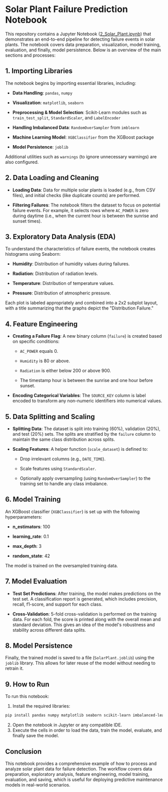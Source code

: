 # Solar Plant Failure Prediction Notebook
This repository contains a Jupyter Notebook ([2_Solar_Plant.ipynb](2_Solar_Plant.ipynb)) that demonstrates an end-to-end pipeline for detecting failure events in solar plants. The notebook covers data preparation, visualization, model training, evaluation, and finally, model persistence. Below is an overview of the main sections and processes:

## 1. Importing Libraries
The notebook begins by importing essential libraries, including:

- **Data Handling**: `pandas`, `numpy`

- **Visualization**: `matplotlib`, `seaborn`

- **Preprocessing & Model Selection**: Scikit-Learn modules such as `train_test_split`, `StandardScaler`, and `LabelEncoder`

- **Handling Imbalanced Data**: `RandomOverSampler` from `imblearn`

- **Machine Learning Model**: `XGBClassifier` from the XGBoost package

- **Model Persistence**: `joblib`

Additional utilities such as `warnings` (to ignore unnecessary warnings) are also configured.

## 2. Data Loading and Cleaning
- **Loading Data**: Data for multiple solar plants is loaded (e.g., from CSV files), and initial checks (like duplicate counts) are performed.

- **Filtering Failures**: The notebook filters the dataset to focus on potential failure events. For example, it selects rows where `AC_POWER` is zero during daytime (i.e., when the current hour is between the sunrise and sunset times).

## 3. Exploratory Data Analysis (EDA)
To understand the characteristics of failure events, the notebook creates histograms using Seaborn:

- **Humidity**: Distribution of humidity values during failures.

- **Radiation**: Distribution of radiation levels.

- **Temperature**: Distribution of temperature values.

- **Pressure**: Distribution of atmospheric pressure.

Each plot is labeled appropriately and combined into a 2x2 subplot layout, with a title summarizing that the graphs depict the "Distribution Failure."

## 4. Feature Engineering
- **Creating a Failure Flag**: A new binary column (`failure`) is created based on specific conditions:

  - `AC_POWER` equals 0.

  - `Humidity` is 80 or above.

  - `Radiation` is either below 200 or above 900.

  - The timestamp hour is between the sunrise and one hour before sunset.

- **Encoding Categorical Variables**: The `SOURCE_KEY` column is label encoded to transform any non-numeric identifiers into numerical values.

## 5. Data Splitting and Scaling
- **Splitting Data**: The dataset is split into training (60%), validation (20%), and test (20%) sets. The splits are stratified by the `failure` column to maintain the same class distribution across splits.

- **Scaling Features**: A helper function (`scale_dataset`) is defined to:

  - Drop irrelevant columns (e.g., `DATE_TIME`).

  - Scale features using `StandardScaler`.

  - Optionally apply oversampling (using `RandomOverSampler`) to the training set to handle any class imbalance.

## 6. Model Training
An XGBoost classifier (`XGBClassifier`) is set up with the following hyperparameters:

- **n_estimators**: 100

- **learning_rate**: 0.1

- **max_depth**: 3

- **random_state**: 42

The model is trained on the oversampled training data.

## 7. Model Evaluation
- **Test Set Predictions**: After training, the model makes predictions on the test set. A classification report is generated, which includes precision, recall, f1-score, and support for each class.

- **Cross-Validation**: 5-fold cross-validation is performed on the training data. For each fold, the score is printed along with the overall mean and standard deviation. This gives an idea of the model's robustness and stability across different data splits.

## 8. Model Persistence
Finally, the trained model is saved to a file (`SolarPlant.joblib`) using the `joblib` library. This allows for later reuse of the model without needing to retrain it.

## 9. How to Run
To run this notebook:

 1. Install the required libraries:
```bash
pip install pandas numpy matplotlib seaborn scikit-learn imbalanced-learn xgboost joblib
```
 2. Open the notebook in Jupyter or any compatible IDE.
 3. Execute the cells in order to load the data, train the model, evaluate, and finally save the model.

## Conclusion
This notebook provides a comprehensive example of how to process and analyze solar plant data for failure detection. The workflow covers data preparation, exploratory analysis, feature engineering, model training, evaluation, and saving, which is useful for deploying predictive maintenance models in real-world scenarios.
